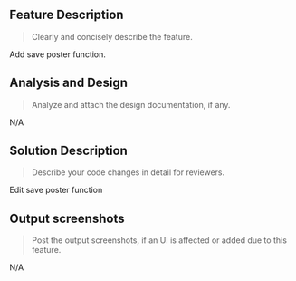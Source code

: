 ## Feature Description
>Clearly and concisely describe the feature.

Add save poster function.

## Analysis and Design
>Analyze and attach the design documentation, if any.

N/A

## Solution Description
>Describe your code changes in detail for reviewers.

Edit save poster function 

## Output screenshots
>Post the output screenshots, if an UI is affected or added due to this feature.

N/A
